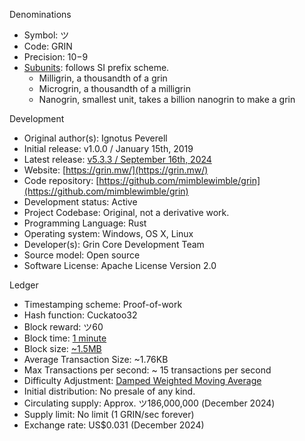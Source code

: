 Denominations
- Symbol:  ツ 
- Code:  GRIN
- Precision:  10−9
- [Subunits](https://github.com/mimblewimble/grin/blob/master/core/src/consensus.rs#L36-L40): follows SI prefix scheme.
  - Milligrin, a thousandth of a grin
  - Microgrin, a thousandth of a milligrin
  - Nanogrin, smallest unit, takes a billion nanogrin to make a grin

Development
- Original author(s):  Ignotus Peverell
- Initial release:  v1.0.0 / January 15th, 2019
- Latest release:  [v5.3.3 / September 16th, 2024](https://grin.mw/download)
- Website:  [https://grin.mw/](https://grin.mw/)
- Code repository:  [https://github.com/mimblewimble/grin](https://github.com/mimblewimble/grin)
- Development status:  Active
- Project Codebase:  Original, not a derivative work. 
- Programming Language:  Rust
- Operating system:  Windows, OS X, Linux
- Developer(s):  Grin Core Development Team
- Source model:  Open source
- Software License:  Apache License Version 2.0

Ledger
- Timestamping scheme:  Proof-of-work
- Hash function:  Cuckatoo32
- Block reward:  ツ60
- Block time: [1 minute](https://github.com/mimblewimble/grin/blob/master/core/src/consensus.rs#L36-L40)
- Block size: [~1.5MB](https://github.com/mimblewimble/grin/blob/master/core/src/consensus.rs#L110C1-L122C42)
- Average Transaction Size: ~1.76KB
- Max Transactions per second: ~ 15 transactions per second
- Difficulty Adjustment: [Damped Weighted Moving Average](https://github.com/mimblewimble/grin/blob/master/core/src/consensus.rs#L174)
- Initial distribution:  No presale of any kind.
- Circulating supply:  Approx. ツ186,000,000 (December 2024)
- Supply limit:  No limit (1 GRIN/sec forever)
- Exchange rate:  US$0.031 (December 2024)
